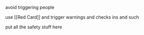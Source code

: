 avoid triggering people

use [[Red Card]] and trigger warnings and checks ins and such

put all the safety stuff here